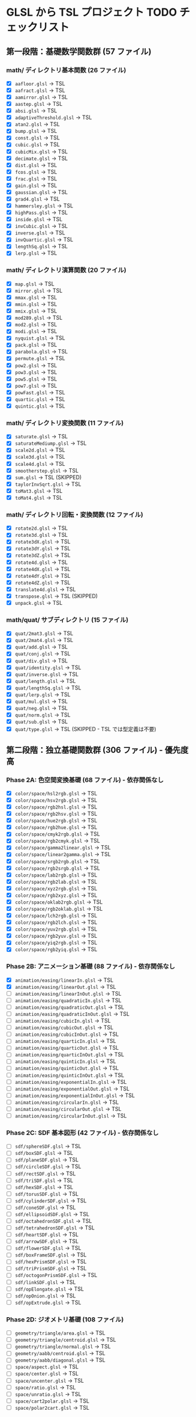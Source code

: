 # GLSL から TSL プロジェクト TODO チェックリスト

## 第一段階：基礎数学関数群 (57 ファイル)

### math/ ディレクトリ基本関数 (26 ファイル)

- [x] `aafloor.glsl` → TSL
- [x] `aafract.glsl` → TSL
- [x] `aamirror.glsl` → TSL
- [x] `aastep.glsl` → TSL
- [x] `absi.glsl` → TSL
- [x] `adaptiveThreshold.glsl` → TSL
- [x] `atan2.glsl` → TSL
- [x] `bump.glsl` → TSL
- [x] `const.glsl` → TSL
- [x] `cubic.glsl` → TSL
- [x] `cubicMix.glsl` → TSL
- [x] `decimate.glsl` → TSL
- [x] `dist.glsl` → TSL
- [x] `fcos.glsl` → TSL
- [x] `frac.glsl` → TSL
- [x] `gain.glsl` → TSL
- [x] `gaussian.glsl` → TSL
- [x] `grad4.glsl` → TSL
- [x] `hammersley.glsl` → TSL
- [x] `highPass.glsl` → TSL
- [x] `inside.glsl` → TSL
- [x] `invCubic.glsl` → TSL
- [x] `inverse.glsl` → TSL
- [x] `invQuartic.glsl` → TSL
- [x] `lengthSq.glsl` → TSL
- [x] `lerp.glsl` → TSL

### math/ ディレクトリ演算関数 (20 ファイル)

- [x] `map.glsl` → TSL
- [x] `mirror.glsl` → TSL
- [x] `mmax.glsl` → TSL
- [x] `mmin.glsl` → TSL
- [x] `mmix.glsl` → TSL
- [x] `mod289.glsl` → TSL
- [x] `mod2.glsl` → TSL
- [x] `modi.glsl` → TSL
- [x] `nyquist.glsl` → TSL
- [x] `pack.glsl` → TSL
- [x] `parabola.glsl` → TSL
- [x] `permute.glsl` → TSL
- [x] `pow2.glsl` → TSL
- [x] `pow3.glsl` → TSL
- [x] `pow5.glsl` → TSL
- [x] `pow7.glsl` → TSL
- [x] `powFast.glsl` → TSL
- [x] `quartic.glsl` → TSL
- [x] `quintic.glsl` → TSL

### math/ ディレクトリ変換関数 (11 ファイル)

- [x] `saturate.glsl` → TSL
- [x] `saturateMediump.glsl` → TSL
- [x] `scale2d.glsl` → TSL
- [x] `scale3d.glsl` → TSL
- [x] `scale4d.glsl` → TSL
- [x] `smootherstep.glsl` → TSL
- [x] `sum.glsl` → TSL (SKIPPED)
- [x] `taylorInvSqrt.glsl` → TSL
- [x] `toMat3.glsl` → TSL
- [x] `toMat4.glsl` → TSL

### math/ ディレクトリ回転・変換関数 (12 ファイル)

- [x] `rotate2d.glsl` → TSL
- [x] `rotate3d.glsl` → TSL
- [x] `rotate3dX.glsl` → TSL
- [x] `rotate3dY.glsl` → TSL
- [x] `rotate3dZ.glsl` → TSL
- [x] `rotate4d.glsl` → TSL
- [x] `rotate4dX.glsl` → TSL
- [x] `rotate4dY.glsl` → TSL
- [x] `rotate4dZ.glsl` → TSL
- [x] `translate4d.glsl` → TSL
- [x] `transpose.glsl` → TSL (SKIPPED)
- [x] `unpack.glsl` → TSL

### math/quat/ サブディレクトリ (15 ファイル)

- [x] `quat/2mat3.glsl` → TSL
- [x] `quat/2mat4.glsl` → TSL
- [x] `quat/add.glsl` → TSL
- [x] `quat/conj.glsl` → TSL
- [x] `quat/div.glsl` → TSL
- [x] `quat/identity.glsl` → TSL
- [x] `quat/inverse.glsl` → TSL
- [x] `quat/length.glsl` → TSL
- [x] `quat/lengthSq.glsl` → TSL
- [x] `quat/lerp.glsl` → TSL
- [x] `quat/mul.glsl` → TSL
- [x] `quat/neg.glsl` → TSL
- [x] `quat/norm.glsl` → TSL
- [x] `quat/sub.glsl` → TSL
- [x] `quat/type.glsl` → TSL (SKIPPED - TSL では型定義は不要)

## 第二段階：独立基礎関数群 (306 ファイル) - 優先度高

### Phase 2A: 色空間変換基礎 (68 ファイル) - 依存関係なし

- [x] `color/space/hsl2rgb.glsl` → TSL
- [x] `color/space/hsv2rgb.glsl` → TSL
- [x] `color/space/rgb2hsl.glsl` → TSL
- [x] `color/space/rgb2hsv.glsl` → TSL
- [x] `color/space/hue2rgb.glsl` → TSL
- [x] `color/space/rgb2hue.glsl` → TSL
- [x] `color/space/cmyk2rgb.glsl` → TSL
- [x] `color/space/rgb2cmyk.glsl` → TSL
- [x] `color/space/gamma2linear.glsl` → TSL
- [x] `color/space/linear2gamma.glsl` → TSL
- [x] `color/space/srgb2rgb.glsl` → TSL
- [x] `color/space/rgb2srgb.glsl` → TSL
- [x] `color/space/lab2rgb.glsl` → TSL
- [x] `color/space/rgb2lab.glsl` → TSL
- [x] `color/space/xyz2rgb.glsl` → TSL
- [x] `color/space/rgb2xyz.glsl` → TSL
- [x] `color/space/oklab2rgb.glsl` → TSL
- [x] `color/space/rgb2oklab.glsl` → TSL
- [x] `color/space/lch2rgb.glsl` → TSL
- [x] `color/space/rgb2lch.glsl` → TSL
- [x] `color/space/yuv2rgb.glsl` → TSL
- [x] `color/space/rgb2yuv.glsl` → TSL
- [x] `color/space/yiq2rgb.glsl` → TSL
- [x] `color/space/rgb2yiq.glsl` → TSL

### Phase 2B: アニメーション基礎 (88 ファイル) - 依存関係なし

- [x] `animation/easing/linearIn.glsl` → TSL
- [x] `animation/easing/linearOut.glsl` → TSL
- [ ] `animation/easing/linearInOut.glsl` → TSL
- [ ] `animation/easing/quadraticIn.glsl` → TSL
- [ ] `animation/easing/quadraticOut.glsl` → TSL
- [ ] `animation/easing/quadraticInOut.glsl` → TSL
- [ ] `animation/easing/cubicIn.glsl` → TSL
- [ ] `animation/easing/cubicOut.glsl` → TSL
- [ ] `animation/easing/cubicInOut.glsl` → TSL
- [ ] `animation/easing/quarticIn.glsl` → TSL
- [ ] `animation/easing/quarticOut.glsl` → TSL
- [ ] `animation/easing/quarticInOut.glsl` → TSL
- [ ] `animation/easing/quinticIn.glsl` → TSL
- [ ] `animation/easing/quinticOut.glsl` → TSL
- [ ] `animation/easing/quinticInOut.glsl` → TSL
- [ ] `animation/easing/exponentialIn.glsl` → TSL
- [ ] `animation/easing/exponentialOut.glsl` → TSL
- [ ] `animation/easing/exponentialInOut.glsl` → TSL
- [ ] `animation/easing/circularIn.glsl` → TSL
- [ ] `animation/easing/circularOut.glsl` → TSL
- [ ] `animation/easing/circularInOut.glsl` → TSL

### Phase 2C: SDF 基本図形 (42 ファイル) - 依存関係なし

- [ ] `sdf/sphereSDF.glsl` → TSL
- [ ] `sdf/boxSDF.glsl` → TSL
- [ ] `sdf/planeSDF.glsl` → TSL
- [ ] `sdf/circleSDF.glsl` → TSL
- [ ] `sdf/rectSDF.glsl` → TSL
- [ ] `sdf/triSDF.glsl` → TSL
- [ ] `sdf/hexSDF.glsl` → TSL
- [ ] `sdf/torusSDF.glsl` → TSL
- [ ] `sdf/cylinderSDF.glsl` → TSL
- [ ] `sdf/coneSDF.glsl` → TSL
- [ ] `sdf/ellipsoidSDF.glsl` → TSL
- [ ] `sdf/octahedronSDF.glsl` → TSL
- [ ] `sdf/tetrahedronSDF.glsl` → TSL
- [ ] `sdf/heartSDF.glsl` → TSL
- [ ] `sdf/arrowSDF.glsl` → TSL
- [ ] `sdf/flowerSDF.glsl` → TSL
- [ ] `sdf/boxFrameSDF.glsl` → TSL
- [ ] `sdf/hexPrismSDF.glsl` → TSL
- [ ] `sdf/triPrismSDF.glsl` → TSL
- [ ] `sdf/octogonPrismSDF.glsl` → TSL
- [ ] `sdf/linkSDF.glsl` → TSL
- [ ] `sdf/opElongate.glsl` → TSL
- [ ] `sdf/opOnion.glsl` → TSL
- [ ] `sdf/opExtrude.glsl` → TSL

### Phase 2D: ジオメトリ基礎 (108 ファイル)

- [ ] `geometry/triangle/area.glsl` → TSL
- [ ] `geometry/triangle/centroid.glsl` → TSL
- [ ] `geometry/triangle/normal.glsl` → TSL
- [ ] `geometry/aabb/centroid.glsl` → TSL
- [ ] `geometry/aabb/diagonal.glsl` → TSL
- [ ] `space/aspect.glsl` → TSL
- [ ] `space/center.glsl` → TSL
- [ ] `space/uncenter.glsl` → TSL
- [ ] `space/ratio.glsl` → TSL
- [ ] `space/unratio.glsl` → TSL
- [ ] `space/cart2polar.glsl` → TSL
- [ ] `space/polar2cart.glsl` → TSL
